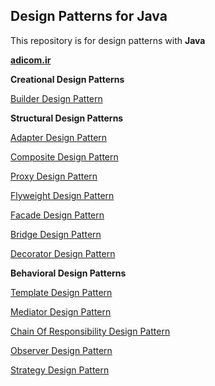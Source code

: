 Design Patterns for Java
-------------
This repository is for design patterns with **Java**

**[adicom.ir](http://www.adicom.ir/)**

**Creational Design Patterns**

[Builder Design Pattern](https://github.com/adicomdotir/DasignPatternJava/tree/master/Builder%20Design%20Pattern)

**Structural Design Patterns**

[Adapter Design Pattern](https://github.com/adicomdotir/DasignPatternJava/tree/master/Adapter%20Design%20Pattern)

[Composite Design Pattern](https://github.com/adicomdotir/DasignPatternJava/tree/master/Composite%20Design%20Pattern)

[Proxy Design Pattern](https://github.com/adicomdotir/DasignPatternJava/tree/master/Proxy%20Design%20Pattern)

[Flyweight Design Pattern](https://github.com/adicomdotir/DasignPatternJava/tree/master/Flyweight%20Design%20Pattern)

[Facade Design Pattern](https://github.com/adicomdotir/DasignPatternJava/tree/master/Facade%20Design%20Pattern)

[Bridge Design Pattern](https://github.com/adicomdotir/DasignPatternJava/tree/master/Bridge%20Design%20Pattern)

[Decorator Design Pattern](https://github.com/adicomdotir/DasignPatternJava/tree/master/Decorator%20Design%20Pattern)

**Behavioral Design Patterns**

[Template Design Pattern](https://github.com/adicomdotir/DasignPatternJava/tree/master/Template%20Design%20Pattern)

[Mediator Design Pattern](https://github.com/adicomdotir/DasignPatternJava/tree/master/Mediator%20Design%20Pattern)

[Chain Of Responsibility Design Pattern](https://github.com/adicomdotir/DasignPatternJava/tree/master/Chain%20Of%20Responsibility%20Design%20Pattern)

[Observer Design Pattern](https://github.com/adicomdotir/DasignPatternJava/tree/master/Observer%20Design%20Pattern)

[Strategy Design Pattern](https://github.com/adicomdotir/DasignPatternJava/tree/master/Strategy%20Design%20Pattern)
